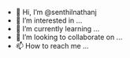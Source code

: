 - 👋 Hi, I’m @senthilnathanj
- 👀 I’m interested in ...
- 🌱 I’m currently learning ...
- 💞️ I’m looking to collaborate on ...
- 📫 How to reach me ...

<!---
senthilnathanj/senthilnathanj is a ✨ special ✨ repository because its `README.md` (this file) appears on your GitHub profile.
You can click the Preview link to take a look at your changes.
--->

